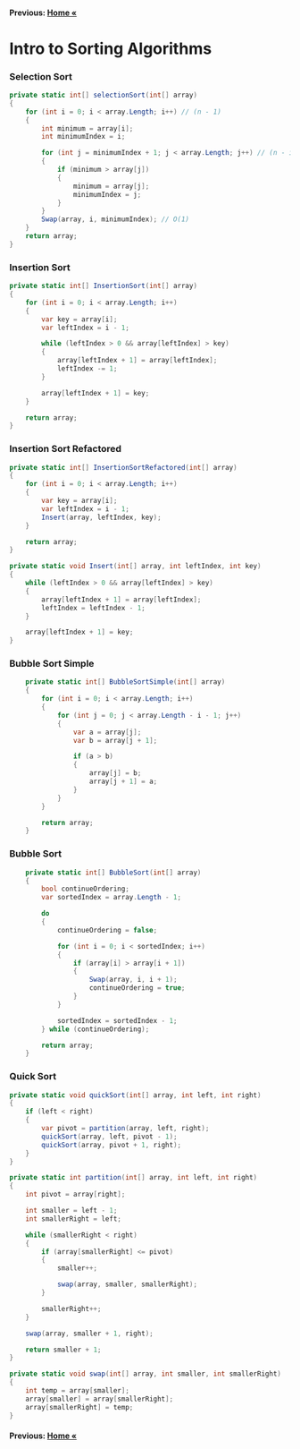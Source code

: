 #### Previous: [Home &laquo;](../../README.md)

# Intro to Sorting Algorithms

### Selection Sort

``` cs --region selectionSort --source-file .\SelectionSort\Program.cs --project .\SelectionSort\SelectionSort.csproj 
private static int[] selectionSort(int[] array)
{
    for (int i = 0; i < array.Length; i++) // (n - 1)
    {
        int minimum = array[i];
        int minimumIndex = i;

        for (int j = minimumIndex + 1; j < array.Length; j++) // (n - i)
        {
            if (minimum > array[j])
            {
                minimum = array[j];
                minimumIndex = j;
            }
        }
        Swap(array, i, minimumIndex); // O(1)
    }
    return array;
}
```

### Insertion Sort

``` cs --region insertionSort --source-file .\InsertionSort\Program.cs --project .\InsertionSort\InsertionSort.csproj 
private static int[] InsertionSort(int[] array)
{
    for (int i = 0; i < array.Length; i++)
    {
        var key = array[i];
        var leftIndex = i - 1;

        while (leftIndex > 0 && array[leftIndex] > key)
        {
            array[leftIndex + 1] = array[leftIndex];
            leftIndex -= 1;
        }

        array[leftIndex + 1] = key;
    }

    return array;
}
```
### Insertion Sort Refactored

``` cs --region insertionSortRefactored --source-file .\InsertionSort\Program.cs --project .\InsertionSort\InsertionSort.csproj 
private static int[] InsertionSortRefactored(int[] array)
{
    for (int i = 0; i < array.Length; i++)
    {
        var key = array[i];
        var leftIndex = i - 1;
        Insert(array, leftIndex, key);
    }

    return array;
}

private static void Insert(int[] array, int leftIndex, int key)
{
    while (leftIndex > 0 && array[leftIndex] > key)
    {
        array[leftIndex + 1] = array[leftIndex];
        leftIndex = leftIndex - 1;
    }

    array[leftIndex + 1] = key;
}
```

### Bubble Sort Simple

``` cs --region bubbleSortSimple --source-file .\BubbleSort\Program.cs --project .\BubbleSort\BubbleSort.csproj 
    private static int[] BubbleSortSimple(int[] array)
    {
        for (int i = 0; i < array.Length; i++)
        {
            for (int j = 0; j < array.Length - i - 1; j++)
            {
                var a = array[j];
                var b = array[j + 1];

                if (a > b)
                {
                    array[j] = b;
                    array[j + 1] = a;
                }
            }
        }

        return array;
    }
```
### Bubble Sort

``` cs --region bubbleSort --source-file .\BubbleSort\Program.cs --project .\BubbleSort\BubbleSort.csproj 
    private static int[] BubbleSort(int[] array)
    {
        bool continueOrdering;
        var sortedIndex = array.Length - 1;

        do
        {
            continueOrdering = false;

            for (int i = 0; i < sortedIndex; i++)
            {
                if (array[i] > array[i + 1])
                {
                    Swap(array, i, i + 1);
                    continueOrdering = true;
                }
            }

            sortedIndex = sortedIndex - 1;
        } while (continueOrdering);

        return array;
    }
```

### Quick Sort

``` cs --region quickSortMain --source-file .\QuickSort\Program.cs --project .\QuickSort\QuickSort.csproj 
private static void quickSort(int[] array, int left, int right)
{
    if (left < right)
    {
        var pivot = partition(array, left, right);
        quickSort(array, left, pivot - 1);
        quickSort(array, pivot + 1, right);
    }
}

private static int partition(int[] array, int left, int right)
{
    int pivot = array[right];

    int smaller = left - 1;
    int smallerRight = left;

    while (smallerRight < right)
    {
        if (array[smallerRight] <= pivot)
        {
            smaller++;

            swap(array, smaller, smallerRight);
        }

        smallerRight++;
    }

    swap(array, smaller + 1, right);

    return smaller + 1;
}

private static void swap(int[] array, int smaller, int smallerRight)
{
    int temp = array[smaller];
    array[smaller] = array[smallerRight];
    array[smallerRight] = temp;
}
```

#### Previous: [Home &laquo;](../../README.md)
